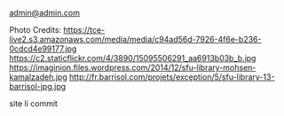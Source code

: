 admin@admin.com

Photo Credits:
https://tce-live2.s3.amazonaws.com/media/media/c94ad56d-7926-4f6e-b236-0cdcd4e99177.jpg
https://c2.staticflickr.com/4/3890/15095506291_aa6913b03b_b.jpg
https://imaginion.files.wordpress.com/2014/12/sfu-library-mohsen-kamalzadeh.jpg
http://fr.barrisol.com/projets/exception/5/sfu-library-13-barrisol-jpg.jpg


site li commit
